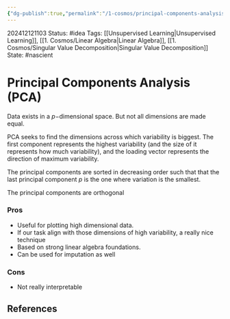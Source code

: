 ```yaml
---
{"dg-publish":true,"permalink":"/1-cosmos/principal-components-analysis-pca/","created":"2024-12-12T11:03:50.581-05:00","updated":"2024-12-12T11:10:06.010-05:00"}
---
```


202412121103
Status: #idea
Tags: [[Unsupervised Learning\|Unsupervised Learning]], [[1. Cosmos/Linear Algebra\|Linear Algebra]], [[1. Cosmos/Singular Value Decomposition\|Singular Value Decomposition]]
State: #nascient
# Principal Components Analysis (PCA)

Data exists in a $p-$dimensional space.
But not all dimensions are made equal.

PCA seeks to find the dimensions across which variability is biggest.
The first component represents the highest variability (and the size of it represents how much variability), and the loading vector represents the direction of maximum variability.

The principal components are sorted in decreasing order such that that the last principal component $p$ is the one where variation is the smallest.

The principal components are orthogonal

### Pros
- Useful for plotting high dimensional data.
- If our task align with those dimensions of high variability, a really nice technique
- Based on strong linear algebra foundations.
- Can be used for imputation as well

### Cons
- Not really interpretable



## References
